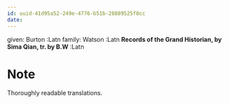 ```yaml
---
id: uuid-41d95a52-249e-4776-b51b-28889525f8cc
date: 
---
```


given: Burton  :Latn
family: Watson :Latn
**Records of the Grand Historian, by Sima Qian, tr. by B.W** :Latn
# Note
Thoroughly readable translations.